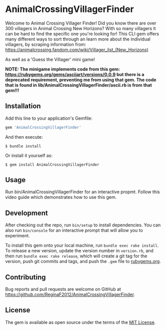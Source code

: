 # AnimalCrossingVillagerFinder

Welcome to Animal Crossing Villager Finder! Did you know there are over 300 villagers in Animal Crossing New Horizons? With so many villagers it can be hard to find the specific one you're looking for! This CLI gem offers many different ways to sort through an learn more about the individual villagers, by scraping information from: https://animalcrossing.fandom.com/wiki/Villager_list_(New_Horizons)

As well as a 'Guess the Villager' mini game!

**NOTE: The minigame implements code from this gem: https://rubygems.org/gems/asciiart/versions/0.0.9
but there is a deprecated requirement, preventing me from using that gem. The code that is found in lib/AnimalCrossingVillagerFinder/ascii.rb is from that gem!!!**

## Installation

Add this line to your application's Gemfile:

```ruby
gem 'AnimalCrossingVillagerFinder'
```

And then execute:

    $ bundle install

Or install it yourself as:

    $ gem install AnimalCrossingVillagerFinder

## Usage

Run bin/AnimalCrossingVillagerFinder for an interactive propmt. Follow this video guide which demonstrates how to use this gem.

## Development

After checking out the repo, run `bin/setup` to install dependencies. You can also run `bin/console` for an interactive prompt that will allow you to experiment.

To install this gem onto your local machine, run `bundle exec rake install`. To release a new version, update the version number in `version.rb`, and then run `bundle exec rake release`, which will create a git tag for the version, push git commits and tags, and push the `.gem` file to [rubygems.org](https://rubygems.org).

## Contributing

Bug reports and pull requests are welcome on GitHub at https://github.com/ReginaF2012/AnimalCrossingVillagerFinder.


## License

The gem is available as open source under the terms of the [MIT License](https://opensource.org/licenses/MIT).
